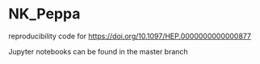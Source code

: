 # NK_Peppa
reproducibility code for https://doi.org/10.1097/HEP.0000000000000877

Jupyter notebooks can be found in the master branch
